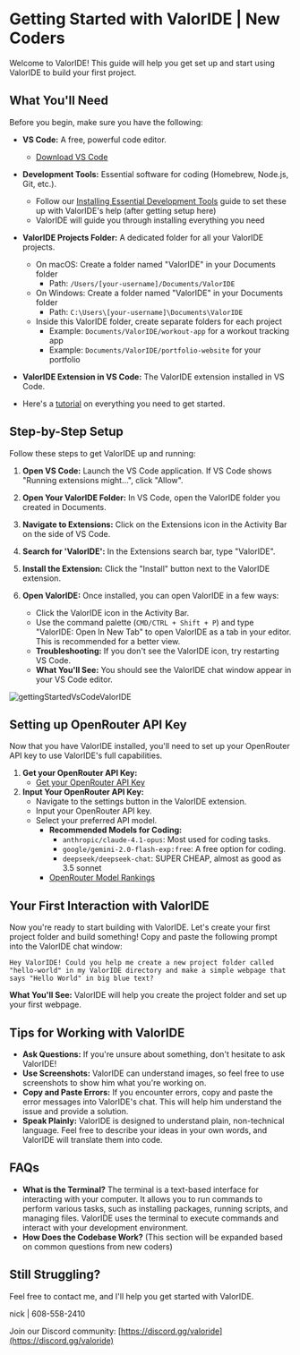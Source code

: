 # Getting Started with ValorIDE | New Coders

Welcome to ValorIDE! This guide will help you get set up and start using ValorIDE to build your first project.

## What You'll Need

Before you begin, make sure you have the following:

-   **VS Code:** A free, powerful code editor.
    -   [Download VS Code](https://code.visualstudio.com/)
-   **Development Tools:** Essential software for coding (Homebrew, Node.js, Git, etc.).
    -   Follow our [Installing Essential Development Tools](installing-dev-essentials.md) guide to set these up with ValorIDE's help (after getting setup here)
    -   ValorIDE will guide you through installing everything you need
-   **ValorIDE Projects Folder:** A dedicated folder for all your ValorIDE projects.
    -   On macOS: Create a folder named "ValorIDE" in your Documents folder
        -   Path: `/Users/[your-username]/Documents/ValorIDE`
    -   On Windows: Create a folder named "ValorIDE" in your Documents folder
        -   Path: `C:\Users\[your-username]\Documents\ValorIDE`
    -   Inside this ValorIDE folder, create separate folders for each project
        -   Example: `Documents/ValorIDE/workout-app` for a workout tracking app
        -   Example: `Documents/ValorIDE/portfolio-website` for your portfolio
-   **ValorIDE Extension in VS Code:** The ValorIDE extension installed in VS Code.

-   Here's a [tutorial](https://www.youtube.com/watch?v=N4td-fKhsOQ) on everything you need to get started.

## Step-by-Step Setup

Follow these steps to get ValorIDE up and running:

1. **Open VS Code:** Launch the VS Code application. If VS Code shows "Running extensions might...", click "Allow".

2. **Open Your ValorIDE Folder:** In VS Code, open the ValorIDE folder you created in Documents.

3. **Navigate to Extensions:** Click on the Extensions icon in the Activity Bar on the side of VS Code.

4. **Search for 'ValorIDE':** In the Extensions search bar, type "ValorIDE".

5. **Install the Extension:** Click the "Install" button next to the ValorIDE extension.

6. **Open ValorIDE:** Once installed, you can open ValorIDE in a few ways:
    - Click the ValorIDE icon in the Activity Bar.
    - Use the command palette (`CMD/CTRL + Shift + P`) and type "ValorIDE: Open In New Tab" to open ValorIDE as a tab in your editor. This is recommended for a better view.
    - **Troubleshooting:** If you don't see the ValorIDE icon, try restarting VS Code.
    - **What You'll See:** You should see the ValorIDE chat window appear in your VS Code editor.

![gettingStartedVsCodeValorIDE](https://github.com/user-attachments/assets/622b4bb7-859b-4c2e-b87b-c12e3eabefb8)

## Setting up OpenRouter API Key

Now that you have ValorIDE installed, you'll need to set up your OpenRouter API key to use ValorIDE's full capabilities.

1.  **Get your OpenRouter API Key:**
    -   [Get your OpenRouter API Key](https://openrouter.ai/)
2.  **Input Your OpenRouter API Key:**
    -   Navigate to the settings button in the ValorIDE extension.
    -   Input your OpenRouter API key.
    -   Select your preferred API model.
        -   **Recommended Models for Coding:**
            -   `anthropic/claude-4.1-opus`: Most used for coding tasks.
            -   `google/gemini-2.0-flash-exp:free`: A free option for coding.
            -   `deepseek/deepseek-chat`: SUPER CHEAP, almost as good as 3.5 sonnet
        -   [OpenRouter Model Rankings](https://openrouter.ai/rankings/programming)

## Your First Interaction with ValorIDE

Now you're ready to start building with ValorIDE. Let's create your first project folder and build something! Copy and paste the following prompt into the ValorIDE chat window:

```
Hey ValorIDE! Could you help me create a new project folder called "hello-world" in my ValorIDE directory and make a simple webpage that says "Hello World" in big blue text?
```

**What You'll See:** ValorIDE will help you create the project folder and set up your first webpage.

## Tips for Working with ValorIDE

-   **Ask Questions:** If you're unsure about something, don't hesitate to ask ValorIDE!
-   **Use Screenshots:** ValorIDE can understand images, so feel free to use screenshots to show him what you're working on.
-   **Copy and Paste Errors:** If you encounter errors, copy and paste the error messages into ValorIDE's chat. This will help him understand the issue and provide a solution.
-   **Speak Plainly:** ValorIDE is designed to understand plain, non-technical language. Feel free to describe your ideas in your own words, and ValorIDE will translate them into code.

## FAQs

-   **What is the Terminal?** The terminal is a text-based interface for interacting with your computer. It allows you to run commands to perform various tasks, such as installing packages, running scripts, and managing files. ValorIDE uses the terminal to execute commands and interact with your development environment.
-   **How Does the Codebase Work?** (This section will be expanded based on common questions from new coders)

## Still Struggling?

Feel free to contact me, and I'll help you get started with ValorIDE.

nick | 608-558-2410

Join our Discord community: [https://discord.gg/valoride](https://discord.gg/valoride)
